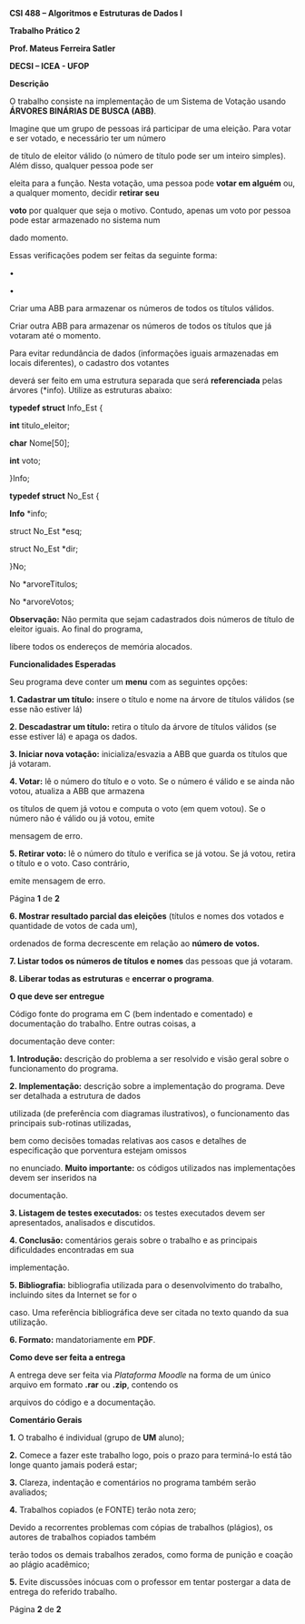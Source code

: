 ﻿

**CSI 488 – Algoritmos e Estruturas de Dados I**

**Trabalho Prático 2**

**Prof. Mateus Ferreira Satler**

**DECSI – ICEA - UFOP**

**Descrição**

O trabalho consiste na implementação de um Sistema de Votação usando **ÁRVORES BINÁRIAS DE BUSCA (ABB)**.

Imagine que um grupo de pessoas irá participar de uma eleição. Para votar e ser votado, e necessário ter um número

de título de eleitor válido (o número de título pode ser um inteiro simples). Além disso, qualquer pessoa pode ser

eleita para a função. Nesta votação, uma pessoa pode **votar em alguém** ou, a qualquer momento, decidir **retirar seu**

**voto** por qualquer que seja o motivo. Contudo, apenas um voto por pessoa pode estar armazenado no sistema num

dado momento.

Essas verificações podem ser feitas da seguinte forma:

•

•

Criar uma ABB para armazenar os números de todos os títulos válidos.

Criar outra ABB para armazenar os números de todos os títulos que já votaram até o momento.

Para evitar redundância de dados (informações iguais armazenadas em locais diferentes), o cadastro dos votantes

deverá ser feito em uma estrutura separada que será **referenciada** pelas árvores (\*info). Utilize as estruturas abaixo:

**typedef struct** Info\_Est {

**int** titulo\_eleitor;

**char** Nome[50];

**int** voto;

}Info;

**typedef struct** No\_Est {

**Info** \*info;

struct No\_Est \*esq;

struct No\_Est \*dir;

}No;

No \*arvoreTitulos;

No \*arvoreVotos;

**Observação:** Não permita que sejam cadastrados dois números de título de eleitor iguais. Ao final do programa,

libere todos os endereços de memória alocados.

**Funcionalidades Esperadas**

Seu programa deve conter um **menu** com as seguintes opções:

**1. Cadastrar um título:** insere o título e nome na árvore de títulos válidos (se esse não estiver lá)

**2. Descadastrar um título:** retira o título da árvore de títulos válidos (se esse estiver lá) e apaga os dados.

**3. Iniciar nova votação:** inicializa/esvazia a ABB que guarda os títulos que já votaram.

**4. Votar:** lê o número do título e o voto. Se o número é válido e se ainda não votou, atualiza a ABB que armazena

os títulos de quem já votou e computa o voto (em quem votou). Se o número não é válido ou já votou, emite

mensagem de erro.

**5. Retirar voto:** lê o número do título e verifica se já votou. Se já votou, retira o título e o voto. Caso contrário,

emite mensagem de erro.

Página **1** de **2**





**6. Mostrar resultado parcial das eleições** (títulos e nomes dos votados e quantidade de votos de cada um),

ordenados de forma decrescente em relação ao **número de votos.**

**7. Listar todos os números de títulos e nomes** das pessoas que já votaram.

**8. Liberar todas as estruturas** e **encerrar o programa**.

**O que deve ser entregue**

Código fonte do programa em C (bem indentado e comentado) e documentação do trabalho. Entre outras coisas, a

documentação deve conter:

**1. Introdução:** descrição do problema a ser resolvido e visão geral sobre o funcionamento do programa.

**2. Implementação:** descrição sobre a implementação do programa. Deve ser detalhada a estrutura de dados

utilizada (de preferência com diagramas ilustrativos), o funcionamento das principais sub-rotinas utilizadas,

bem como decisões tomadas relativas aos casos e detalhes de especificação que porventura estejam omissos

no enunciado. **Muito importante:** os códigos utilizados nas implementações devem ser inseridos na

documentação.

**3. Listagem de testes executados:** os testes executados devem ser apresentados, analisados e discutidos.

**4. Conclusão:** comentários gerais sobre o trabalho e as principais dificuldades encontradas em sua

implementação.

**5. Bibliografia:** bibliografia utilizada para o desenvolvimento do trabalho, incluindo sites da Internet se for o

caso. Uma referência bibliográfica deve ser citada no texto quando da sua utilização.

**6. Formato:** mandatoriamente em **PDF**.

**Como deve ser feita a entrega**

A entrega deve ser feita via *Plataforma Moodle* na forma de um único arquivo em formato **.rar** ou **.zip**, contendo os

arquivos do código e a documentação.

**Comentário Gerais**

**1.** O trabalho é individual (grupo de **UM** aluno);

**2.** Comece a fazer este trabalho logo, pois o prazo para terminá-lo está tão longe quanto jamais poderá estar;

**3.** Clareza, indentação e comentários no programa também serão avaliados;

**4.** Trabalhos copiados (e FONTE) terão nota zero;

Devido a recorrentes problemas com cópias de trabalhos (plágios), os autores de trabalhos copiados também

terão todos os demais trabalhos zerados, como forma de punição e coação ao plágio acadêmico;

**5.** Evite discussões inócuas com o professor em tentar postergar a data de entrega do referido trabalho.

Página **2** de **2**

